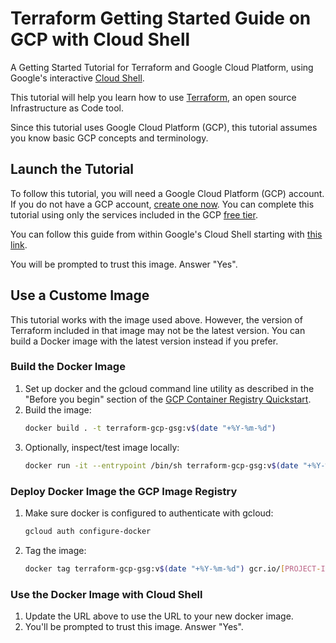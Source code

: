 # Terraform Getting Started Guide on GCP with Cloud Shell

A Getting Started Tutorial for Terraform and Google Cloud Platform, using
Google's interactive [Cloud Shell](https://cloud.google.com/shell/).

This tutorial will help you learn how to use
[Terraform](https://www.terraform.io/intro/index.html "Introduction to
Terraform"), an open source Infrastructure as Code tool.

Since this tutorial uses Google Cloud Platform (GCP), this tutorial assumes 
you know basic GCP concepts and terminology.

## Launch the Tutorial

To follow this tutorial, you will need a Google Cloud Platform (GCP) account. If
you do not have a GCP account, [create one
now](https://console.cloud.google.com/freetrial/). You can complete
this tutorial using only the services included in the GCP [free
tier](https://cloud.google.com/free/).

You can follow this guide from within Google's Cloud Shell starting with [this link](https://console.cloud.google.com/cloudshell/open?cloudshell_image=gcr.io/graphite-cloud-shell-images/terraform:latest&cloudshell_git_repo=https://github.com/hashicorp/terraform-getting-started-gcp-cloud-shell&cloudshell_git_branch=master&cloudshell_working_dir=tutorial/&open_in_editor=./main.tf&cloudshell_tutorial=./cloudshell_tutorial.md).

You will be prompted to trust this image. Answer "Yes".

## Use a Custome Image

This tutorial works with the image used above. However, the version of Terraform included in that image may not be the latest version. You can build a Docker image with the latest version instead if you prefer.

### Build the Docker Image

1. Set up docker and the gcloud command line utility as described in the "Before you begin" section of the [GCP Container Registry Quickstart](https://cloud.google.com/container-registry/docs/quickstart "Container Registry Quickstart Documentation").
1. Build the image:
    ```sh
    docker build . -t terraform-gcp-gsg:v$(date "+%Y-%m-%d")
    ```
1. Optionally, inspect/test image locally:
    ```sh
    docker run -it --entrypoint /bin/sh terraform-gcp-gsg:v$(date "+%Y-%m-%d")
    ```

### Deploy Docker Image the GCP Image Registry

1. Make sure docker is configured to authenticate with gcloud:
    ```sh
    gcloud auth configure-docker
    ```
1. Tag the image:
    ```sh
    docker tag terraform-gcp-gsg:v$(date "+%Y-%m-%d") gcr.io/[PROJECT-ID]/terraform-gcp-gsg:v$(date "+%Y-%m-%d")
    ```

### Use the Docker Image with Cloud Shell

1. Update the URL above to use the URL to your new docker image.
1. You'll be prompted to trust this image. Answer "Yes".
